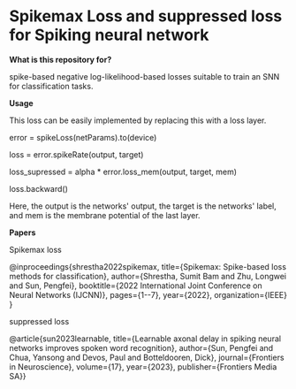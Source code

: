 # Spikemax Loss and suppressed loss for Spiking neural network
**What is this repository for?**

spike-based negative log-likelihood-based losses suitable to train an SNN for classification tasks.

**Usage**

This loss can be easily implemented by replacing this with a loss layer.

error = spikeLoss(netParams).to(device)

loss = error.spikeRate(output, target)

loss_supressed =  alpha * error.loss_mem(output, target, mem)

loss.backward()

Here, the output is the networks' output, the target is the networks' label, and mem is the membrane potential of the last layer.

**Papers**

Spikemax loss

@inproceedings{shrestha2022spikemax,
  title={Spikemax: Spike-based loss methods for classification},
  author={Shrestha, Sumit Bam and Zhu, Longwei and Sun, Pengfei},
  booktitle={2022 International Joint Conference on Neural Networks (IJCNN)},
  pages={1--7},
  year={2022},
  organization={IEEE}
}


suppressed loss

@article{sun2023learnable,
  title={Learnable axonal delay in spiking neural networks improves spoken word recognition},
  author={Sun, Pengfei and Chua, Yansong and Devos, Paul and Botteldooren, Dick},
  journal={Frontiers in Neuroscience},
  volume={17},
  year={2023},
  publisher={Frontiers Media SA}}
